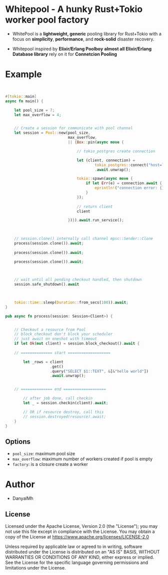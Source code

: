 
# Whitepool - A hunky Rust+Tokio worker pool factory


*   WhitePool is a **lightweight, generic** pooling library for Rust+Tokio 
    with a focus on **simplicity**, **performance**, and **rock-solid** disaster recovery.

*   Whitepool inspired by **Elixir/Erlang Poolboy**
    **almost all Elixir/Erlang Database library** rely on it for **Connetcion Pooling**




# Example

```rust 


#[tokio::main]
async fn main() {

    let pool_size = 7;
    let max_overflow = 4;


    // Create a session for communicate with pool channel
    let session = Pool::new(pool_size, 
                            max_overflow, 
                            || {Box::pin(async move {

                                // tokio_postgres create connection 

                                let (client, connection) =
                                        tokio_postgres::connect("host=localhost user=postgres", NoTls)
                                        .await.unwrap();

                                tokio::spawn(async move {
                                    if let Err(e) = connection.await {
                                        eprintln!("connection error: {}", e);
                                    }
                                });
                                
                                // return client
                                client

                            })}).await.run_service();                            
    

                            
    // session.clone() internally call channel mpsc::Sender::Clone
    process(session.clone()).await;
    
    process(session.clone()).await;
    
    process(session.clone()).await;



    // wait until all pending checkout handled, then shutdown
    session.safe_shutdown().await
    


    tokio::time::sleep(Duration::from_secs(100)).await;
}

pub async fn process(session: Session<Client>) {


    // Checkout a resource from Pool
    // block_checkout don't block your scheduler
    // just await on oneshot with timeout
    if let Ok(mut client) = session.block_checkout().await {
                
    // ============== start ===================

        let _rows = client
                    .get()
                    .query("SELECT $1::TEXT", &[&"hello world"])
                    .await.unwrap();


    // ============== end ===================

        // after job done, call checkin
        let _ = session.checkin(client).await;

        // OR if resource destroy, call this
        // session.destroyed(resource).await;
    } 
}


```

## Options

- `pool_size`: maximum pool size
- `max_overflow`: maximum number of workers created if pool is empty
- `factory`: is a closure create a worker


# Author

- DanyalMh 



## License

Licensed under the Apache License, Version 2.0 (the "License"); you may not use this file except in compliance with the License. You may obtain a copy of the License at https://www.apache.org/licenses/LICENSE-2.0

Unless required by applicable law or agreed to in writing, software distributed under the License is distributed on an "AS IS" BASIS, WITHOUT WARRANTIES OR CONDITIONS OF ANY KIND, either express or implied. See the License for the specific language governing permissions and limitations under the License.
